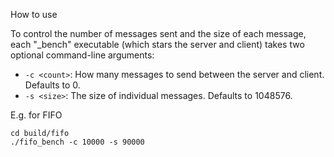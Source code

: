 How to use

To control the number of messages sent and the size of each message, each "_bench" executable (which stars the server and client) takes two optional command-line arguments:

* `-c <count>`: How many messages to send between the server and client. Defaults to 0.
* `-s <size>`: The size of individual messages. Defaults to 1048576.

E.g. for FIFO

```shell
cd build/fifo
./fifo_bench -c 10000 -s 90000
```